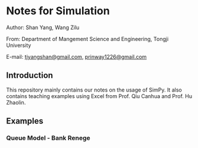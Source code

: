 # Notes for Simulation

Author: Shan Yang, Wang Zilu

From: Department of Mangement Science and Engineering, Tongji University

E-mail: tjyangshan@gmail.com, prinway1226@gmail.com

## Introduction

This repository mainly contains our notes on the usage of SimPy. It also contains teaching examples using Excel from Prof. Qiu Canhua and Prof. Hu Zhaolin. 

## Examples

### Queue Model - Bank Renege









